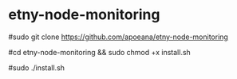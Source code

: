# etny-node-monitoring

#sudo git clone https://github.com/apoeana/etny-node-monitoring

#cd etny-node-monitoring && sudo chmod +x install.sh

#sudo ./install.sh
